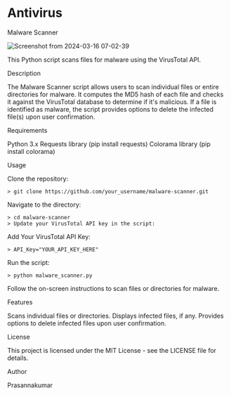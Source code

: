# Antivirus


Malware Scanner

![Screenshot from 2024-03-16 07-02-39](https://github.com/prasannakumarvg/Antivirus/assets/123349921/fd1ccdbb-c6a0-4498-9921-7fa6db8d5731)


This Python script scans files for malware using the VirusTotal API.

Description

The Malware Scanner script allows users to scan individual files or entire directories for malware. It computes the MD5 hash of each file and checks it against the VirusTotal database to determine if it's malicious. If a file is identified as malware, the script provides options to delete the infected file(s) upon user confirmation.

Requirements

Python 3.x
Requests library (pip install requests)
Colorama library (pip install colorama)

Usage

Clone the repository:

    > git clone https://github.com/your_username/malware-scanner.git
        
Navigate to the directory:
    
    > cd malware-scanner
    > Update your VirusTotal API key in the script:

Add Your VirusTotal API Key:

    > API_Key="YOUR_API_KEY_HERE"

Run the script:

    > python malware_scanner.py
    
Follow the on-screen instructions to scan files or directories for malware.

Features

Scans individual files or directories.
Displays infected files, if any.
Provides options to delete infected files upon user confirmation.


License

This project is licensed under the MIT License - see the LICENSE file for details.

Author

Prasannakumar
